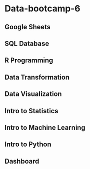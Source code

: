 # Data-bootcamp-6

## Google Sheets
## SQL Database
## R Programming
## Data Transformation
## Data Visualization
## Intro to Statistics
## Intro to Machine Learning
## Intro to Python
## Dashboard
